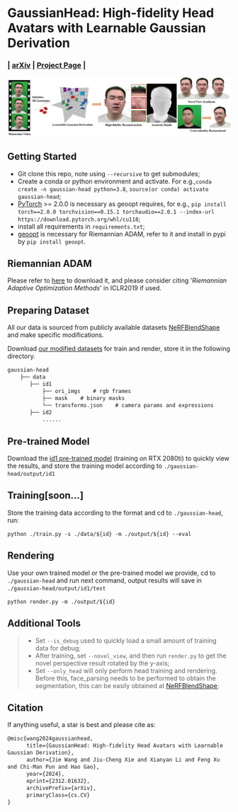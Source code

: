# GaussianHead: High-fidelity Head Avatars with Learnable Gaussian Derivation
### | [arXiv](https://arxiv.org/pdf/2312.01632.pdf) | [Project Page](https://chiehwangs.github.io/gaussian-head-page/) |
![](assets/teaser-v2.png)



## Getting Started
* Git clone this repo, note using `--recursive` to get submodules;
* Create a conda or python environment and activate. For e.g.,`conda create -n gaussian-head python=3.8`, `source(or conda) activate gaussian-head`;
* [PyTorch](https://pytorch.org/get-started/previous-versions/) >= 2.0.0 is necessary as geoopt requires, for e.g., `pip install torch==2.0.0 torchvision==0.15.1 torchaudio==2.0.1 --index-url https://download.pytorch.org/whl/cu118`;
* install all requirements in `requirements.txt`;
* [geoopt](https://github.com/geoopt/geoopt) is necessary for Riemannian ADAM, refer to it and install in pypi by `pip install geoopt`.

## Riemannian ADAM
Please refer to [here](https://github.com/geoopt/geoopt) to download it, and please consider citing '*Riemannian Adaptive Optimization Methods*' in ICLR2019 if used.

## Preparing Dataset
All our data is sourced from publicly available datasets [NeRFBlendShape](https://drive.google.com/drive/folders/1OiUvo7vHekVpy67Nuxnh3EuJQo7hlSq1?usp=sharing) and make specific modifications. 

Download [our modified datasets](https://drive.google.com/file/d/1vriFnMGsXPVTWRsHQ37SmMNZxU17nICT/view?usp=sharing) for train and render, store it in the following directory.

```
gaussian-head
    ├── data
       ├── id1
           ├── ori_imgs    # rgb frames
           ├── mask    # binary masks
           └── transforms.json    # camera params and expressions
       ├── id2
           ......
```

## Pre-trained Model
Download the [id1 pre-trained model](https://drive.google.com/file/d/1VV3Ru27KcP29DgvcZzGd5e28AyjiRPcZ/view?usp=sharing) (training on RTX 2080ti) to quickly view the results, and store the training model according to `./gaussian-head/output/id1`

## Training[soon...]
Store the training data according to the format and cd to `./gaussian-head`, run:
```
python ./train.py -s ./data/${id} -m ./output/${id} --eval
```

## Rendering
Use your own trained model or the pre-trained model we provide, cd to `./gaussian-head` and run next command, output results will save in `./gaussian-head/output/id1/test`
```
python render.py -m ./output/${id}
```

## Additional Tools
>- Set `--is_debug` used to quickly load a small amount of training data for debug;
>- After training, set `--novel_view`, and then run  `render.py` to get the novel perspective result rotated by the y-axis;
>- Set `--only_head` will only perform head training and rendering. Before this, face_parsing needs to be performed to obtain the segmentation, this can be easily obtained at [NeRFBlendShape](https://drive.google.com/drive/folders/1OiUvo7vHekVpy67Nuxnh3EuJQo7hlSq1?usp=sharing);

## Citation
If anything useful, a star is best and please cite as:
```
@misc{wang2024gaussianhead,
      title={GaussianHead: High-fidelity Head Avatars with Learnable Gaussian Derivation}, 
      author={Jie Wang and Jiu-Cheng Xie and Xianyan Li and Feng Xu and Chi-Man Pun and Hao Gao},
      year={2024},
      eprint={2312.01632},
      archivePrefix={arXiv},
      primaryClass={cs.CV}
}
```
